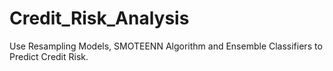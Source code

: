 # Credit_Risk_Analysis
Use Resampling Models,  SMOTEENN Algorithm and Ensemble Classifiers to Predict Credit Risk.  
